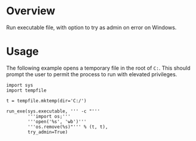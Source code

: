# Overview #

Run executable file, with option to try as admin on error on Windows. 

# Usage #

The following example opens a temporary file in the root of `C:`.  This should
prompt the user to permit the process to run with elevated privileges.

    import sys
    import tempfile
    
    t = tempfile.mktemp(dir='C:/')
    
    run_exe(sys.executable, ''' -c "'''
            '''import os;'''
            '''open('%s', 'wb')'''
            '''os.remove(%s)"''' % (t, t),
            try_admin=True)
